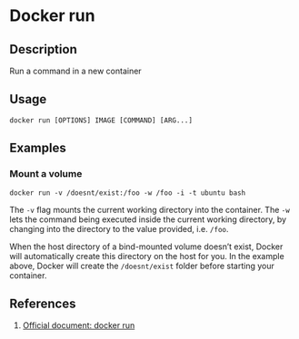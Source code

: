 # Docker run

## Description

Run a command in a new container

## Usage

```
docker run [OPTIONS] IMAGE [COMMAND] [ARG...]
```

## Examples

### Mount a volume

```
docker run -v /doesnt/exist:/foo -w /foo -i -t ubuntu bash
```

The `-v` flag mounts the current working directory into the container. The `-w` lets the command being executed inside the current working directory, by changing into the directory to the value provided, i.e. `/foo`.

When the host directory of a bind-mounted volume doesn’t exist, Docker will automatically create this directory on the host for you. In the example above, Docker will create the `/doesnt/exist` folder before starting your container.

## References

1. [Official document: docker run](https://docs.docker.com/engine/reference/commandline/run/)
